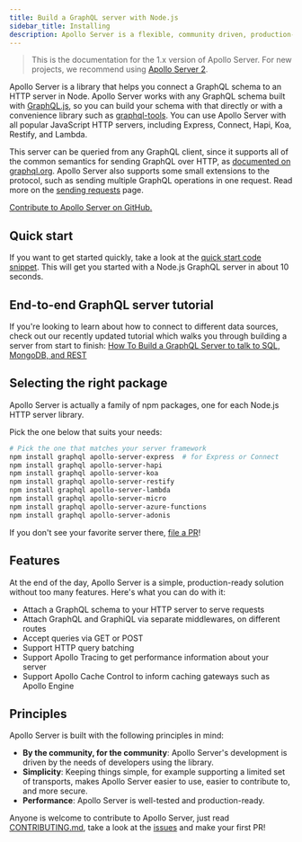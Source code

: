 ```yaml
---
title: Build a GraphQL server with Node.js
sidebar_title: Installing
description: Apollo Server is a flexible, community driven, production-ready HTTP GraphQL middleware for Express, Hapi, Koa, and more.
---
```


> This is the documentation for the 1.x version of Apollo Server. For new projects, we recommend using [Apollo Server 2](/docs/apollo-server/v2/).

Apollo Server is a library that helps you connect a GraphQL schema to an HTTP server in Node. Apollo Server works with any GraphQL schema built with [GraphQL.js](https://github.com/graphql/graphql-js), so you can build your schema with that directly or with a convenience library such as [graphql-tools](https://www.apollographql.com/docs/graphql-tools/). You can use Apollo Server with all popular JavaScript HTTP servers, including Express, Connect, Hapi, Koa, Restify, and Lambda.

This server can be queried from any GraphQL client, since it supports all of the common semantics for sending GraphQL over HTTP, as [documented on graphql.org](http://graphql.org/learn/serving-over-http/). Apollo Server also supports some small extensions to the protocol, such as sending multiple GraphQL operations in one request. Read more on the [sending requests](./requests.html) page.

[Contribute to Apollo Server on GitHub.](https://github.com/apollographql/apollo-server)

<h2 id="get-started">Quick start</h2>

If you want to get started quickly, take a look at the [quick start code snippet](./example.html). This will get you started with a Node.js GraphQL server in about 10 seconds.

<h2 id="tutorial">End-to-end GraphQL server tutorial</h2>

If you're looking to learn about how to connect to different data sources, check out our recently updated tutorial which walks you through building a server from start to finish: [How To Build a GraphQL Server to talk to SQL, MongoDB, and REST](https://blog.apollographql.com/tutorial-building-a-graphql-server-cddaa023c035)

<h2 id="selecting-package">Selecting the right package</h2>

Apollo Server is actually a family of npm packages, one for each Node.js HTTP server library.

Pick the one below that suits your needs:

```bash
# Pick the one that matches your server framework
npm install graphql apollo-server-express  # for Express or Connect
npm install graphql apollo-server-hapi
npm install graphql apollo-server-koa
npm install graphql apollo-server-restify
npm install graphql apollo-server-lambda
npm install graphql apollo-server-micro
npm install graphql apollo-server-azure-functions
npm install graphql apollo-server-adonis
```

If you don't see your favorite server there, [file a PR](https://github.com/apollographql/apollo-server)!

<h2 id="features">Features</h2>

At the end of the day, Apollo Server is a simple, production-ready solution without too many features. Here's what you can do with it:

* Attach a GraphQL schema to your HTTP server to serve requests
* Attach GraphQL and GraphiQL via separate middlewares, on different routes
* Accept queries via GET or POST
* Support HTTP query batching
* Support Apollo Tracing to get performance information about your server
* Support Apollo Cache Control to inform caching gateways such as Apollo Engine

<h2 id="principles">Principles</h2>

Apollo Server is built with the following principles in mind:

* **By the community, for the community**: Apollo Server's development is driven by the needs of developers using the library.
* **Simplicity**: Keeping things simple, for example supporting a limited set of transports, makes Apollo Server easier to use, easier to contribute to, and more secure.
* **Performance**: Apollo Server is well-tested and production-ready.

Anyone is welcome to contribute to Apollo Server, just read [CONTRIBUTING.md](https://github.com/apollographql/apollo-server/blob/master/CONTRIBUTING.md), take a look at the [issues](https://github.com/apollographql/apollo-server/issues) and make your first PR!
